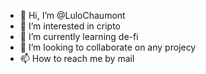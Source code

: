 - 👋 Hi, I’m @LuloChaumont
- 👀 I’m interested in cripto
- 🌱 I’m currently learning de-fi
- 💞️ I’m looking to collaborate on any projecy
- 📫 How to reach me by mail

<!---
LuloChaumont/LuloChaumont is a ✨ special ✨ repository because its `README.md` (this file) appears on your GitHub profile.
You can click the Preview link to take a look at your changes.
--->
